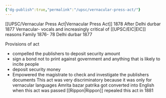 ```yaml
---
{"dg-publish":true,"permalink":"/upsc/vernacular-press-act/"}
---
```


[[UPSC/Vernacular Press Act\|Vernacular Press Act]] 1878
After Delhi durbar 1877
Vernacular- vocals and increasingly critical of [[UPSC/EIC\|EIC]]
reasons
Family 1876- 78
Delhi durbar 1877


Provisions of act
- compelled the publishers to deposit security amount 
- sign a bond not to print against government and anything that is likely to incite people
- deposit security money
- Empowered the magistrate to check and investigate the publishers documents
This act was very discriminatory because it was only for vernacular languages
Amrita bazar patrika got converted into English when this act was passed
[[Rippon\|Rippon]] repealed this act in 1881